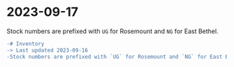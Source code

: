 # 2023-09-17

Stock numbers are prefixed with `UG` for Rosemount and `NG` for East Bethel.

```diff
-# Inventory
-> Last updated 2023-09-16
-Stock numbers are prefixed with `UG` for Rosemount and `NG` for East Bethel.
```

